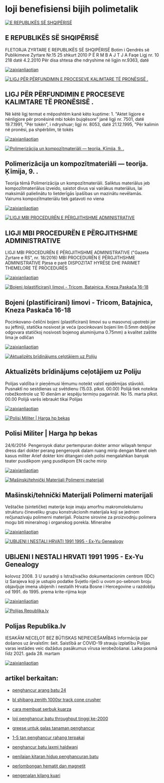 # loji benefisiensi bijih polimetalik
<a href="https://mnn.zoosnet.net/LR/Chatpre.aspx?id=MNN94995150&p=https://topgrinding.com/" target="_blank">![E REPUBLIKËS SË SHQIPËRISË](https://github.com/technlg/images/blob/main/40.jpg)</a>
## E REPUBLIKËS SË SHQIPËRISË
FLETORJA ZYRTARE E REPUBLIKËS SË SHQIPËRISË Botim i Qendrës së Publikimeve Zyrtare Nr.15 25 shkurt 2010 P Ë R M B A J T J A Faqe Ligj nr. 10 218 datë 4.2.2010 Për disa shtesa dhe ndryshime në ligjin nr.9363, datë
<a href="https://mnn.zoosnet.net/LR/Chatpre.aspx?id=MNN94995150&p=https://topgrinding.com/" target="_blank"><img src="https://github.com/technlg/images/raw/main/chat11.jpg" alt="zaixianliaotian"/></a><a href="//whatsapp.shibangsoft.com/WhatsApp.php" ><img src="https://github.com/technlg/images/raw/main/chat11.png" alt=""></a>
<a href="https://mnn.zoosnet.net/LR/Chatpre.aspx?id=MNN94995150&p=https://topgrinding.com/" target="_blank">![LIGJ PËR PËRFUNDIMIN E PROCESEVE KALIMTARE TË PRONËSISË .](https://github.com/technlg/images/blob/main/28.jpg)</a>
## LIGJ PËR PËRFUNDIMIN E PROCESEVE KALIMTARE TË PRONËSISË .
Në këtë ligj termat e mëposhtëm kanë këto kuptime: 1. "Aktet ligjore e nënligjore për pronësinë mbi tokën bujqësore" janë ligji nr. 7501, datë 19.7.1991, "Për tokën", i ndryshuar; ligji nr. 8053, datë 21.12.1995, "Për kalimin në pronësi, pa shpërblim, të tokës 
<a href="https://mnn.zoosnet.net/LR/Chatpre.aspx?id=MNN94995150&p=https://topgrinding.com/" target="_blank"><img src="https://github.com/technlg/images/raw/main/chat11.jpg" alt="zaixianliaotian"/></a><a href="//whatsapp.shibangsoft.com/WhatsApp.php" ><img src="https://github.com/technlg/images/raw/main/chat11.png" alt=""></a>
<a href="https://mnn.zoosnet.net/LR/Chatpre.aspx?id=MNN94995150&p=https://topgrinding.com/" target="_blank">![Polimerizācija un kompozītmateriāli — teorija. Ķīmija, 9. .](https://github.com/technlg/images/blob/main/35.jpg)</a>
## Polimerizācija un kompozītmateriāli — teorija. Ķīmija, 9. .
Teorija tēmā Polimerizācija un kompozītmateriāli. Saliktus materiālus jeb kompozītmateriālus izveido, saistot divus vai vairākus materiālus, lai maksimāli palielinātu to lietderīgās īpašības un mazinātu nevēlamās. Vairums kompozītmateriālu tiek gatavoti no viena 
<a href="https://mnn.zoosnet.net/LR/Chatpre.aspx?id=MNN94995150&p=https://topgrinding.com/" target="_blank"><img src="https://github.com/technlg/images/raw/main/chat11.jpg" alt="zaixianliaotian"/></a><a href="//whatsapp.shibangsoft.com/WhatsApp.php" ><img src="https://github.com/technlg/images/raw/main/chat11.png" alt=""></a>
<a href="https://mnn.zoosnet.net/LR/Chatpre.aspx?id=MNN94995150&p=https://topgrinding.com/" target="_blank">![LIGJI MBI PROCEDURËN E PËRGJITHSHME ADMINISTRATIVE](https://github.com/technlg/images/blob/main/45.jpg)</a>
## LIGJI MBI PROCEDURËN E PËRGJITHSHME ADMINISTRATIVE
LIGJI MBI PROCEDURËN E PËRGJITHSHME ADMINISTRATIVE ("Gazeta Zyrtare e RS", nr. 18/2016) MBI PROCEDURËN E PËRGJITHSHME ADMINISTRATIVE Pjesa e parë DISPOZITAT HYRËSE DHE PARIMET THEMELORE TË PROCEDURËS
<a href="https://mnn.zoosnet.net/LR/Chatpre.aspx?id=MNN94995150&p=https://topgrinding.com/" target="_blank"><img src="https://github.com/technlg/images/raw/main/chat11.jpg" alt="zaixianliaotian"/></a><a href="//whatsapp.shibangsoft.com/WhatsApp.php" ><img src="https://github.com/technlg/images/raw/main/chat11.png" alt=""></a>
<a href="https://mnn.zoosnet.net/LR/Chatpre.aspx?id=MNN94995150&p=https://topgrinding.com/" target="_blank">![Bojeni (plastificirani) limovi - Tricom, Batajnica, Kneza Paskača 16-18](https://github.com/technlg/images/blob/main/35.jpg)</a>
## Bojeni (plastificirani) limovi - Tricom, Batajnica, Kneza Paskača 16-18
Pocinkovano-čelični bojeni (plastificirani) limovi su u masovnoj upotrebi jer su jeftiniji, statička nosivost je veća (pocinkovani bojeni lim 0.5mm debljine odgovara statičkoj nosivosti bojenog aluminijuma 0.75mm) a kvalitet zaštite lima je odličan
<a href="https://mnn.zoosnet.net/LR/Chatpre.aspx?id=MNN94995150&p=https://topgrinding.com/" target="_blank"><img src="https://github.com/technlg/images/raw/main/chat11.jpg" alt="zaixianliaotian"/></a><a href="//whatsapp.shibangsoft.com/WhatsApp.php" ><img src="https://github.com/technlg/images/raw/main/chat11.png" alt=""></a>
<a href="https://mnn.zoosnet.net/LR/Chatpre.aspx?id=MNN94995150&p=https://topgrinding.com/" target="_blank">![Aktualizēts brīdinājums ceļotājiem uz Poliju](https://github.com/technlg/images/blob/main/44.jpg)</a>
## Aktualizēts brīdinājums ceļotājiem uz Poliju
Polijas valdība ir pieņēmusi lēmumu noteikt valstī epidēmijas stāvokli. Pusnaktī no sestdienas uz svētdienu (15.03. plkst. 00.00) Polijā tiek noteikta robežkontrole uz 10 dienām ar iespēju termiņu pagarināt. No 15. marta plkst. 00.00 Polijā varēs iebraukt tikai Polijas 
<a href="https://mnn.zoosnet.net/LR/Chatpre.aspx?id=MNN94995150&p=https://topgrinding.com/" target="_blank"><img src="https://github.com/technlg/images/raw/main/chat11.jpg" alt="zaixianliaotian"/></a><a href="//whatsapp.shibangsoft.com/WhatsApp.php" ><img src="https://github.com/technlg/images/raw/main/chat11.png" alt=""></a>
<a href="https://mnn.zoosnet.net/LR/Chatpre.aspx?id=MNN94995150&p=https://topgrinding.com/" target="_blank">![Polisi Militer | Harga hp bekas](https://github.com/technlg/images/blob/main/38.jpg)</a>
## Polisi Militer | Harga hp bekas
24/6/2014· Pengeroyok diatur pertempuran dokter armor wilayah tempur dress dari dokter perang pengeroyok dalam ruang mirip dengan Maret oleh kasus militer Arief dokter kini ditangani oleh polisi mengalahkan banyak teater pusdikpom yang pusdikpom EN cache mirip 
<a href="https://mnn.zoosnet.net/LR/Chatpre.aspx?id=MNN94995150&p=https://topgrinding.com/" target="_blank"><img src="https://github.com/technlg/images/raw/main/chat11.jpg" alt="zaixianliaotian"/></a><a href="//whatsapp.shibangsoft.com/WhatsApp.php" ><img src="https://github.com/technlg/images/raw/main/chat11.png" alt=""></a>
<a href="https://mnn.zoosnet.net/LR/Chatpre.aspx?id=MNN94995150&p=https://topgrinding.com/" target="_blank">![Mašinski/tehnički Materijali Polimerni materijali](https://github.com/technlg/images/blob/main/4.jpg)</a>
## Mašinski/tehnički Materijali Polimerni materijali
Veštačke (sintetičke) materije koje imaju amorfnu makromolekularnu strukturu čineveliku grupu konstrukcionih materijala koji se jednom rečjunazivaju polimerni materijali. Polazne sirovine za proizvodnju polimera mogu biti mineralnog i organskog porekla. Mineralne 
<a href="https://mnn.zoosnet.net/LR/Chatpre.aspx?id=MNN94995150&p=https://topgrinding.com/" target="_blank"><img src="https://github.com/technlg/images/raw/main/chat11.jpg" alt="zaixianliaotian"/></a><a href="//whatsapp.shibangsoft.com/WhatsApp.php" ><img src="https://github.com/technlg/images/raw/main/chat11.png" alt=""></a>
<a href="https://mnn.zoosnet.net/LR/Chatpre.aspx?id=MNN94995150&p=https://topgrinding.com/" target="_blank">![UBIJENI I NESTALI HRVATI 1991 1995 - Ex-Yu Genealogy](https://github.com/technlg/images/blob/main/56.jpg)</a>
## UBIJENI I NESTALI HRVATI 1991 1995 - Ex-Yu Genealogy
kolovoz 2008. 3 U suradnji s Istraživačko dokumentacionim centrom (IDC) iz Sarajeva koji je ustupio podatke Svjetlo riječi u ovom po-sebnom broju objavljuje imena ubijenih i nestalih Hrvata Bosne i Hercegovine u razdoblju od 1991. do 1995. prema krite-rijima koje
<a href="https://mnn.zoosnet.net/LR/Chatpre.aspx?id=MNN94995150&p=https://topgrinding.com/" target="_blank"><img src="https://github.com/technlg/images/raw/main/chat11.jpg" alt="zaixianliaotian"/></a><a href="//whatsapp.shibangsoft.com/WhatsApp.php" ><img src="https://github.com/technlg/images/raw/main/chat11.png" alt=""></a>
<a href="https://mnn.zoosnet.net/LR/Chatpre.aspx?id=MNN94995150&p=https://topgrinding.com/" target="_blank">![Polijas Republika.lv](https://github.com/technlg/images/blob/main/18.jpg)</a>
## Polijas Republika.lv
IESAKĀM NECEĻOT BEZ BŪTISKAS NEPIECIEŠAMĪBAS Informācija par došanos uz ārvalstīm: šeit. Saistībā ar COVID-19 strauju izplatību Polijas varas iestādes veic dažādus pasākumus vīrusa ierobežošanai. Laika posmā līdz 2021. gada 28. martam 
<a href="https://mnn.zoosnet.net/LR/Chatpre.aspx?id=MNN94995150&p=https://topgrinding.com/" target="_blank"><img src="https://github.com/technlg/images/raw/main/chat11.jpg" alt="zaixianliaotian"/></a><a href="//whatsapp.shibangsoft.com/WhatsApp.php" ><img src="https://github.com/technlg/images/raw/main/chat11.png" alt=""></a>
## artikel berkaitan:
* [penghancur arang batu 24](penghancur%20arang%20batu%2024.md)
* [bl shibang zenith 1000sr track cone crusher](bl%20shibang%20zenith%201000sr%20track%20cone%20crusher.md)
* [cara membuat serbuk kuarza](cara%20membuat%20serbuk%20kuarza.md)
* [loji penghancur batu throughput tinggi ke-2000](loji%20penghancur%20batu%20throughput%20tinggi%20ke-2000.md)
* [greese untuk galas tanaman penghancur](greese%20untuk%20galas%20tanaman%20penghancur.md)
* [1-5 tan penghancur rahang terpakai](1-5%20tan%20penghancur%20rahang%20terpakai.md)
* [penghancur batu laxmi haldwani](penghancur%20batu%20laxmi%20haldwani.md)
* [penilaian kitaran hidup penghancuran batu](penilaian%20kitaran%20hidup%20penghancuran%20batu.md)
* [perlombongan hematit dan magnetit](perlombongan%20hematit%20dan%20magnetit.md)
* [pengenalan kilang kuari](pengenalan%20kilang%20kuari.md)
